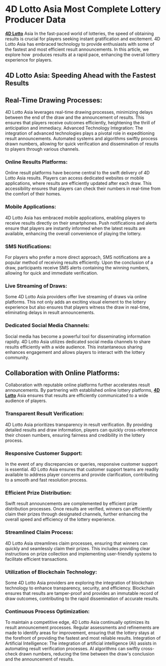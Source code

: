<h1>4D Lotto Asia Most Complete Lottery Producer Data</h1>
<div class="flex-1 overflow-hidden">
<div class="react-scroll-to-bottom--css-hvuur-79elbk h-full">
<div class="react-scroll-to-bottom--css-hvuur-1n7m0yu">
<div class="flex flex-col pb-9 text-sm">
<div class="w-full text-token-text-primary" data-testid="conversation-turn-65">
<div class="px-4 py-2 justify-center text-base md:gap-6 m-auto">
<div class="flex flex-1 text-base mx-auto gap-3 md:px-5 lg:px-1 xl:px-5 md:max-w-3xl lg:max-w-[40rem] xl:max-w-[48rem] group">
<div class="relative flex w-full flex-col lg:w-[calc(100%-115px)] agent-turn">
<div class="flex-col gap-1 md:gap-3">
<div class="flex flex-grow flex-col max-w-full">
<div class="min-h-[20px] text-message flex flex-col items-start gap-3 whitespace-pre-wrap break-words [.text-message+&amp;]:mt-5 overflow-x-auto" data-message-author-role="assistant" data-message-id="ccad0bf6-179c-44ee-89f1-f7730da0a12b">
<div class="markdown prose w-full break-words dark:prose-invert light">
<p><strong><a href="https://4dlotto.asia/">4D Lotto</a></strong> Asia In the fast-paced world of lotteries, the speed of obtaining results is crucial for players seeking instant gratification and excitement. 4D Lotto Asia has embraced technology to provide enthusiasts with some of the fastest and most efficient result announcements. In this article, we explore how&nbsp; produces results at a rapid pace, enhancing the overall lottery experience for players.</p>
<h2>4D Lotto Asia: Speeding Ahead with the Fastest Results</h2>
<h2>Real-Time Drawing Processes:</h2>
<p>4D Lotto Asia leverages real-time drawing processes, minimizing delays between the end of the draw and the announcement of results. This ensures that players receive outcomes efficiently, heightening the thrill of anticipation and immediacy. Advanced Technology Integration: The integration of advanced technologies plays a pivotal role in expeditioning result announcements. Automated systems and algorithms swiftly process drawn numbers, allowing for quick verification and dissemination of results to players through various channels.</p>
<h3>Online Results Platforms:</h3>
<p>Online result platforms have become central to the swift delivery of 4D Lotto Asia results. Players can access dedicated websites or mobile applications, where results are efficiently updated after each draw. This accessibility ensures that players can check their numbers in real-time from the comfort of their homes.</p>
<h3>Mobile Applications:</h3>
<p>4D Lotto Asia has embraced mobile applications, enabling players to receive results directly on their smartphones. Push notifications and alerts ensure that players are instantly informed when the latest results are available, enhancing the overall convenience of playing the lottery.</p>
<h3>SMS Notifications:</h3>
<p>For players who prefer a more direct approach, SMS notifications are a popular method of receiving results efficiently. Upon the conclusion of a draw, participants receive SMS alerts containing the winning numbers, allowing for quick and immediate verification.</p>
<h3>Live Streaming of Draws:</h3>
<p>Some 4D Lotto Asia providers offer live streaming of draws via online platforms. This not only adds an exciting visual element to the lottery experience but also ensures that players witness the draw in real-time, eliminating delays in result announcements.</p>
<h3>Dedicated Social Media Channels:</h3>
<p>Social media has become a powerful tool for disseminating information rapidly. 4D Lotto Asia utilizes dedicated social media channels to share results efficiently with a wide audience. This instantaneous sharing enhances engagement and allows players to interact with the lottery community.</p>
<h2>Collaboration with Online Platforms:</h2>
<p>Collaboration with reputable online platforms further accelerates result announcements. By partnering with established online lottery platforms, <strong><a href="https://tripfiles.zendesk.com/hc/en-us/community/posts/22428110564493-4D-Lotto-Best-Togel-Number-Output">4D Lotto</a></strong> Asia ensures that results are efficiently communicated to a wide audience of players.</p>
<h3>Transparent Result Verification:</h3>
<p>4D Lotto Asia prioritizes transparency in result verification. By providing detailed results and draw information, players can quickly cross-reference their chosen numbers, ensuring fairness and credibility in the lottery process.</p>
<h3>Responsive Customer Support:</h3>
<p>In the event of any discrepancies or queries, responsive customer support is essential. 4D Lotto Asia ensures that customer support teams are readily available to address player concerns and provide clarification, contributing to a smooth and fast resolution process.</p>
<h3>Efficient Prize Distribution:</h3>
<p>Swift result announcements are complemented by efficient prize distribution processes. Once results are verified, winners can efficiently claim their prizes through designated channels, further enhancing the overall speed and efficiency of the lottery experience.</p>
<h3>Streamlined Claim Process:</h3>
<p>4D Lotto Asia streamlines claim processes, ensuring that winners can quickly and seamlessly claim their prizes. This includes providing clear instructions on prize collection and implementing user-friendly systems to facilitate efficient transactions.</p>
<h3>Utilization of Blockchain Technology:</h3>
<p>Some 4D Lotto Asia providers are exploring the integration of blockchain technology to enhance transparency, security, and efficiency. Blockchain ensures that results are tamper-proof and provides an immutable record of draw outcomes, contributing to the rapid dissemination of accurate results.</p>
<h3>Continuous Process Optimization:</h3>
<p>To maintain a competitive edge, 4D Lotto Asia continually optimizes its result announcement processes. Regular assessments and refinements are made to identify areas for improvement, ensuring that the lottery stays at the forefront of providing the fastest and most reliable results. Integration of Artificial Intelligence: The integration of artificial intelligence (AI) assists in automating result verification processes. AI algorithms can swiftly cross-check drawn numbers, reducing the time between the draw's conclusion and the announcement of results.</p>
</div>
